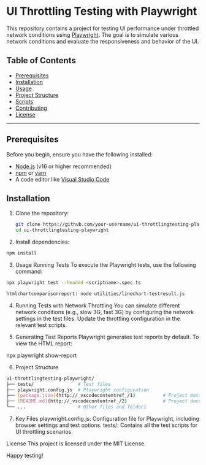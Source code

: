 # UI Throttling Testing with Playwright

This repository contains a project for testing UI performance under throttled network conditions using [Playwright](https://playwright.dev/). The goal is to simulate various network conditions and evaluate the responsiveness and behavior of the UI.

## Table of Contents

- [Prerequisites](#prerequisites)
- [Installation](#installation)
- [Usage](#usage)
- [Project Structure](#project-structure)
- [Scripts](#scripts)
- [Contributing](#contributing)
- [License](#license)

---

## Prerequisites

Before you begin, ensure you have the following installed:

- [Node.js](https://nodejs.org/) (v16 or higher recommended)
- [npm](https://www.npmjs.com/) or [yarn](https://yarnpkg.com/)
- A code editor like [Visual Studio Code](https://code.visualstudio.com/)

## Installation

1. Clone the repository:

   ```bash
   git clone https://github.com/your-username/ui-throttlingtesting-playwright.git
   cd ui-throttlingtesting-playwright

2. Install dependencies:

```bash
npm install
```

3. Usage
Running Tests
To execute the Playwright tests, use the following command:

```bash
npx playwright test --headed <scriptname>.spec.ts

htmlchartcomparisonreport: node utilities/linechart-testresult.js
```

4. Running Tests with Network Throttling
You can simulate different network conditions (e.g., slow 3G, fast 3G) by configuring the network settings in the test files. Update the throttling configuration in the relevant test scripts.

5. Generating Test Reports
Playwright generates test reports by default. To view the HTML report:

npx playwright show-report

6. Project Structure

```bash
ui-throttlingtesting-playwright/
├── tests/                # Test files
├── playwright.config.js  # Playwright configuration
├── [package.json](http://_vscodecontentref_/1)          # Project metadata and dependencies
├── [README.md](http://_vscodecontentref_/2)             # Project documentation
└── ...                   # Other files and folders
```

7. Key Files
playwright.config.js: Configuration file for Playwright, including browser settings and test options.
tests/: Contains all the test scripts for UI throttling scenarios.

License
This project is licensed under the MIT License.

Happy testing!